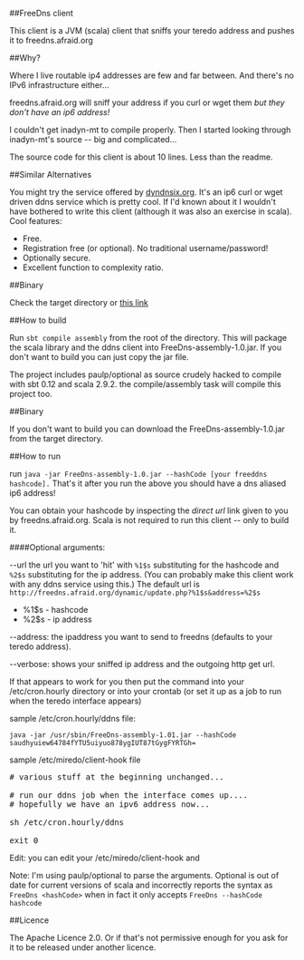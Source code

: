 ##FreeDns client

This client is a JVM (scala) client that sniffs your teredo address and pushes it to freedns.afraid.org

##Why?

Where I live routable ip4 addresses are few and far between.  And there's no IPv6 infrastructure either...

freedns.afraid.org will sniff your address if you curl or wget them _but they don't have an ip6 address!_ 

I couldn't get inadyn-mt to compile properly. Then I started looking through inadyn-mt's source -- big and complicated... 

The source code for this client is about 10 lines.  Less than the readme.

##Similar Alternatives

You might try the service offered by [dyndnsix.org](https://dyndnsix.org).  It's an ip6 curl or wget driven ddns service which is pretty cool.  If I'd known about it I wouldn't have bothered to write this client (although it was also an exercise in scala). Cool features:

* Free.
* Registration free (or optional). No traditional username/password!
* Optionally secure.
* Excellent function to complexity ratio.

##Binary

Check the target directory or [this link](https://github.com/milo-minderbender/teredo-ddns-client/raw/master/target/FreeDns-assembly-1.01.jarhttps://github.com/milo-minderbender/teredo-ddns-client/raw/master/target/FreeDns-assembly-1.01.jar)

##How to build

Run `sbt compile assembly` from the root of the directory.  This will package the scala library and the ddns client into FreeDns-assembly-1.0.jar.  If you don't want to build you can just copy the jar file.

The project includes paulp/optional as source crudely hacked to compile with sbt 0.12 and scala 2.9.2.  the compile/assembly task will compile this project too.

##Binary

If you don't want to build you can download the FreeDns-assembly-1.0.jar from the target directory.

##How to run

run `java -jar FreeDns-assembly-1.0.jar --hashCode [your freeddns hashcode].`  That's it after you run the above you should have a dns aliased ip6 address!  

You can obtain your hashcode by inspecting the _direct url_ link given to you by freedns.afraid.org.  Scala is not required to run this client -- only to build it.

####Optional arguments:

--url the url you want to 'hit' with `%1$s` substituting for the hashcode and `%2$s` substituting for the ip address.  (You can probably make this client work with any ddns service using this.)  The default url is `http://freedns.afraid.org/dynamic/update.php?%1$s&address=%2$s`
 
 * %1$s - hashcode
 * %2$s - ip  address

--address: the ipaddress you want to send to freedns (defaults to your teredo address).

--verbose:  shows your sniffed ip address and the outgoing http get url.

If that appears to work for you then put the command into your /etc/cron.hourly directory or into your crontab (or set it up as a job to run when the teredo interface appears) 

sample /etc/cron.hourly/ddns file:

```java -jar /usr/sbin/FreeDns-assembly-1.01.jar --hashCode saudhyuiew64784fYTU5uiyuo878ygIUT87tGygFYRTGh=```

sample /etc/miredo/client-hook file

<pre># various stuff at the beginning unchanged...

# run our ddns job when the interface comes up....
# hopefully we have an ipv6 address now...

sh /etc/cron.hourly/ddns

exit 0
</pre>

Edit: you can edit your /etc/miredo/client-hook and

Note:  I'm using paulp/optional to parse the arguments.  Optional is out of date for current versions of scala and incorrectly reports the syntax as `FreeDns <hashCode>` when in fact it only accepts `FreeDns --hashCode hashcode`

##Licence

The Apache Licence 2.0.  Or if that's not permissive enough for you ask for it to be released under another licence.
